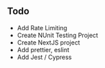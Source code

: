 ## Todo
- Add Rate Limiting
- Create NUnit Testing Project
- Create NextJS project
- Add prettier, eslint
- Add Jest / Cypress
